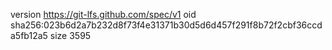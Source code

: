 version https://git-lfs.github.com/spec/v1
oid sha256:023b6d2a7b232d8f73f4e31371b30d5d6d457f291f8b72f2cbf36ccda5fb12a5
size 3595
